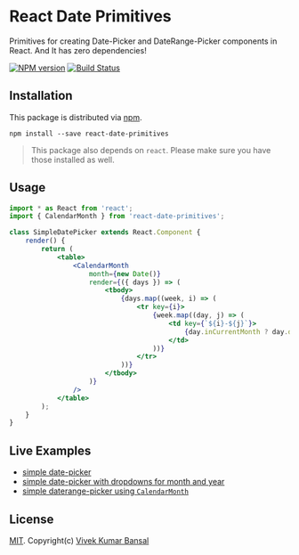 # React Date Primitives

Primitives for creating Date-Picker and DateRange-Picker components in React. And It has zero dependencies!

[![NPM version][npm-image]][npm-url]
[![Build Status][travis-image]][travis-url]

## Installation

This package is distributed via [npm](https://www.npmjs.com/).

```
npm install --save react-date-primitives
```

> This package also depends on `react`. Please make sure you have those installed as well.

## Usage

```jsx
import * as React from 'react';
import { CalendarMonth } from 'react-date-primitives';

class SimpleDatePicker extends React.Component {
    render() {
        return (
            <table>
                <CalendarMonth
                    month={new Date()}
                    render={({ days }) => (
                        <tbody>
                            {days.map((week, i) => (
                                <tr key={i}>
                                    {week.map((day, j) => (
                                        <td key={`${i}-${j}`}>
                                            {day.inCurrentMonth ? day.date.getDate() : ''}
                                        </td>
                                    ))}
                                </tr>
                            ))}
                        </tbody>
                    )}
                />
            </table>
        );
    }
}
```

## Live Examples

-   [simple date-picker](https://codesandbox.io/s/jjm94lyv53?module=%2Fsrc%2FSimpleDatePicker.tsx)
-   [simple date-picker with dropdowns for month and year](https://codesandbox.io/s/5k4jv306op?module=%2Fsrc%2FSimpleDatePicker.tsx)
-   [simple daterange-picker using `CalendarMonth`](https://codesandbox.io/s/x90ozw987o?module=%2Fsrc%2FSimpleDateRangePicker.tsx)

## License

[MIT](./LICENSE.md). Copyright(c) [Vivek Kumar Bansal](http://vkbansal.me/)

[npm-url]: https://npmjs.org/package/react-date-primitives
[npm-image]: https://img.shields.io/npm/v/react-date-primitives.svg?style=flat-square
[travis-url]: https://travis-ci.org/vkbansal/react-date-primitives
[travis-image]: https://img.shields.io/travis/vkbansal/react-date-primitives/master.svg?style=flat-square
